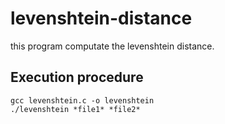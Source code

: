# levenshtein-distance
this program computate the levenshtein distance.

## Execution procedure
    gcc levenshtein.c -o levenshtein  
    ./levenshtein *file1* *file2* 
